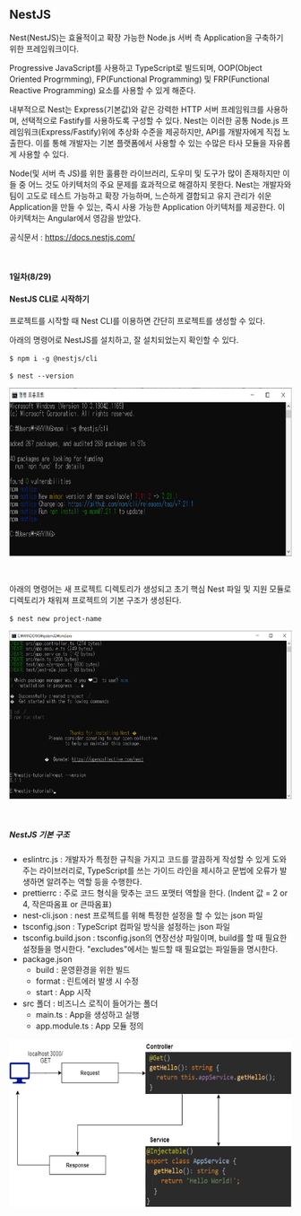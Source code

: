 ## NestJS

Nest(NestJS)는 효율적이고 확장 가능한 Node.js 서버 측 Application을 구축하기 위한 프레임워크이다.



Progressive JavaScript를 사용하고 TypeScript로 빌드되며, OOP(Object Oriented Progrmming), FP(Functional Programming) 및 FRP(Functional Reactive Programming) 요소를 사용할 수 있게 해준다.



내부적으로 Nest는 Express(기본값)와 같은 강력한 HTTP 서버 프레임워크를 사용하며, 선택적으로 Fastify를 사용하도록 구성할 수 있다. Nest는 이러한 공통 Node.js 프레임워크(Express/Fastify)위에 추상화 수준을 제공하지만, API를 개발자에게 직접 노출한다. 이를 통해 개발자는 기본 플랫폼에서 사용할 수 있는 수많은 타사 모듈을 자유롭게 사용할 수 있다.



Node(및 서버 측 JS)를 위한 훌륭한 라이브러리, 도우미 및 도구가 많이 존재하지만 이들 중 어느 것도 아키텍처의 주요 문제를 효과적으로 해결하지 못한다. Nest는 개발자와 팀이 고도로 테스트 가능하고 확장 가능하며, 느슨하게 결합되고 유지 관리가 쉬운 Application을 만들 수 있는, 즉시 사용 가능한 Application 아키텍처를 제공한다. 이 아키텍처는 Angular에서 영감을 받았다.



공식문서 : https://docs.nestjs.com/ 


<br/>

#### 1일차(8/29)

#### NestJS CLI로 시작하기

프로젝트를 시작할 때 Nest CLI를 이용하면 간단히 프로젝트를 생성할 수 있다.



아래의 명령어로 NestJS를 설치하고, 잘 설치되었는지 확인할 수 있다.

`$ npm i -g @nestjs/cli`

`$ nest --version`

<img src="img/nestjs-cli.png" height="300"></img>

<br/>

아래의 명령어는 새 프로젝트 디렉토리가 생성되고 초기 핵심 Nest 파일 및 지원 모듈로 디렉토리가 채워져 프로젝트의 기본 구조가 생성된다.

`$ nest new project-name`

<img src="img/nestjs-new.png" height="300"></img>

<br/>

##### NestJS 기본 구조

- eslintrc.js : 개발자가 특정한 규칙을 가지고 코드를 깔끔하게 작성할 수 있게 도와주는 라이브러리로, TypeScript를 쓰는 가이드 라인을 제시하고 문법에 오류가 발생하면 알려주는 역할 등을 수행한다.
- prettierrc : 주로 코드 형식을 맞추는 코드 포맷터 역할을 한다. (Indent 값 = 2 or 4, 작은따옴표 or 큰따옴표)
- nest-cli.json : nest 프로젝트를 위해 특정한 설정을 할 수 있는 json 파일
- tsconfig.json : TypeScript 컴파일 방식을 설정하는 json 파일
- tsconfig.build.json : tsconfig.json의 연장선상 파일이며, build를 할 때 필요한 설정들을 명시한다. "excludes"에서는 빌드할 때 필요없는 파일들을 명시한다.
- package.json
  - build : 운영환경을 위한 빌드
  - format : 린트에러 발생 시 수정 
  - start : App 시작
- src 폴더 : 비즈니스 로직이 들어가는 폴더 
  - main.ts : App을 생성하고 실행 
  - app.module.ts : App 모듈 정의


<img src="img/diagram.png" height="300"></img>
